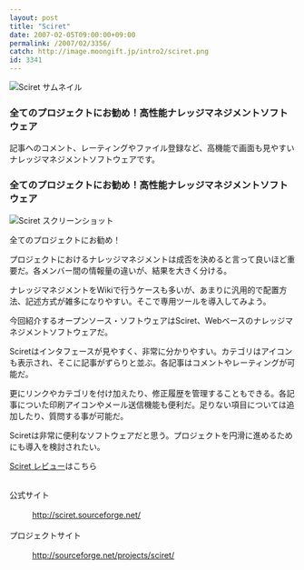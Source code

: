 ```yaml
---
layout: post
title: "Sciret"
date: 2007-02-05T09:00:00+09:00
permalink: /2007/02/3356/
catch: http://image.moongift.jp/intro2/sciret.png
id: 3341
---
```

 ![Sciret サムネイル](http://image.moongift.jp/intro2/sciret.t.png "Sciret サムネイル")
  

### 全てのプロジェクトにお勧め！高性能ナレッジマネジメントソフトウェア
  
記事へのコメント、レーティングやファイル登録など、高機能で画面も見やすいナレッジマネジメントソフトウェアです。  
<!--more-->  

### 全てのプロジェクトにお勧め！高性能ナレッジマネジメントソフトウェア
  

![Sciret スクリーンショット](http://image.moongift.jp/intro2/sciret.png "Sciret スクリーンショット")

  

全てのプロジェクトにお勧め！

  

プロジェクトにおけるナレッジマネジメントは成否を決めると言って良いほど重要だ。各メンバー間の情報量の違いが、結果を大きく分ける。

  

ナレッジマネジメントをWikiで行うケースも多いが、あまりに汎用的で配置方法、記述方式が雑多になりやすい。そこで専用ツールを導入してみよう。

  

今回紹介するオープンソース・ソフトウェアはSciret、Webベースのナレッジマネジメントソフトウェアだ。

  

Sciretはインタフェースが見やすく、非常に分かりやすい。カテゴリはアイコンも表示され、そこに記事がずらりと並ぶ。各記事はコメントやレーティングが可能だ。

  

更にリンクやカテゴリを付け加えたり、修正履歴を管理することもできる。各記事についた印刷アイコンやメール送信機能も便利だ。足りない項目については追加したり、質問する事が可能だ。

  

Sciretは非常に便利なソフトウェアだと思う。プロジェクトを円滑に進めるためにも導入を検討されたい。

  

[Sciret レビュー](http://oss.moongift.jp/review/i-3358.html)はこちら

  
<dl>
<br><dt>公式サイト</dt>
<br><dd><a href="http://sciret.sourceforge.net/" target="_blank">http://sciret.sourceforge.net/</a></dd>
<br><dt>プロジェクトサイト</dt>
<br><dd><a href="http://sourceforge.net/projects/sciret/" target="_blank">http://sourceforge.net/projects/sciret/</a></dd>
<br>
</dl>